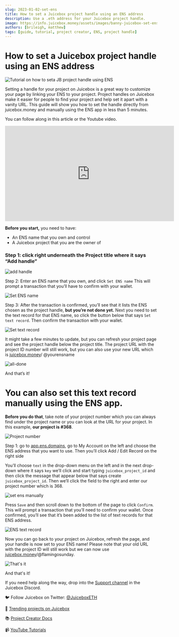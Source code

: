 ```yaml
---
slug: 2023-01-02-set-ens
title: How to set a Juicebox project handle using an ENS address
description: Use a .eth address for your Juicebox project handle.
image: https://info.juicebox.money/assets/images/banny-juicebox-set-ens-02e742e37dd4002fc0fdc0fa1f64cbd0.png
authors: [brileigh, matthew] 
tags: [guide, tutorial, project creator, ENS, project handle]
---
```


# How to set a Juicebox project handle using an ENS address

![Tutorial on how to seta JB project handle using ENS](banny-juicebox-set-ens.png)

Setting a handle for your project on Juicebox is a great way to customize your page by linking your ENS to your project. Project handles on Juicebox make it easier for people to find your project and help set it apart with a vanity URL. This guide will show you how to set the handle directly from juicebox.money and manually using the ENS app in less than 5 minutes. 

You can follow along in this article or the Youtube video.

<iframe width="560" height="315" src="https://www.youtube.com/embed/6YuVL7Yoxgw" title="YouTube video player" frameborder="0" allow="accelerometer; autoplay; clipboard-write; encrypted-media; gyroscope; picture-in-picture" allowfullscreen></iframe>
<br/>

**Before you start,** you need to have:

- An ENS name that you own and control
- A Juicebox project that you are the owner of

### Step 1: click right underneath the Project title where it says “Add handle”

![add handle](add-handle.png)

Step 2: Enter an ENS name that you own, and click `Set ENS name` This will prompt a transaction that you’ll have to confirm with your wallet. 

![Set ENS name](set-ens-name.png)

Step 3: After the transaction is confirmed, you’ll see that it lists the ENS chosen as the project handle, **but you’re not done yet.** Next you need to set the text record for that ENS name, so click the button below that says `Set text record`. Then confirm the transaction with your wallet. 

![Set text record](set-text-record.png)

It might take a few minutes to update, but you can refresh your project page and see the project handle below the project title. The project URL with the project ID number will still work, but you can also use your new URL which is [juicebox.money](http://juicebox.money)/ @yourensname

![all-done](all-done.png)

And that’s it! 

# You can also set this text record manually using the ENS app.

**Before you do that**, take note of your project number which you can always find under the project name or you can look at the URL for your project. In this example, **our project is #368**. 

![Project number](project-368-example.png)

Step 1: go to [app.ens.domains](http://app.ens.domains), go to My Account on the left and choose the ENS address that you want to use. Then you’ll click Add / Edit Record on the right side

You’ll choose `text` in the drop-down menu on the left and in the next drop-down where it says `key` we’ll click and start typing `juicebox_project_id` and then click the message that appear below that says create `juicebox_project_id`. Then we’ll click the field to the right and enter our project number which is 368. 

![set ens manually](set-ens-manually.png)

Press `Save` and then scroll down to the bottom of the page to click `Confirm`. This will prompt a transaction that you’ll need to confirm your wallet. Once confirmed, you’ll see that it’s been added to the list of text records for that ENS address.

![ENS text record](ens-text-record.png)

Now you can go back to your project on Juicebox, refresh the page, and your handle is now set to your ENS name! Please note that your old URL with the project ID will still work but we can now use [juicebox.money](http://juicebox.money)/@flamingosunday.

![That's it](all-done.png)

And that's it! 

 If you need help along the way, drop into the [Support channel](https://discord.com/channels/775859454780244028/864240636277293106) in the Juicebox Discord.

 🐦 Follow Juicebox on Twitter: [@JuiceboxETH](https://twitter.com/juiceboxETH)

🚀 [Trending projects on Juicebox](https://juicebox.money/projects)

📚 [Project Creator Docs](https://info.juicebox.money/user/)

📹 [YouTube Tutorials](https://www.youtube.com/c/JuiceboxDAO)
